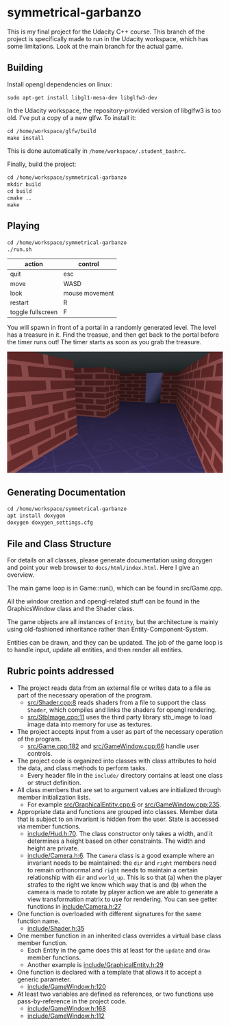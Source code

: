 # symmetrical-garbanzo

This is my final project for the Udacity C++ course.
This branch of the project is specifically made to run in the Udacity workspace,
which has some limitations.
Look at the main branch for the actual game.

## Building

Install opengl dependencies on linux:
```
sudo apt-get install libgl1-mesa-dev libglfw3-dev
```

In the Udacity workspace, the repository-provided version of libglfw3 is too old.
I've put a copy of a new glfw. To install it:
```
cd /home/workspace/glfw/build
make install
```
This is done automatically in `/home/workspace/.student_bashrc`.

Finally, build the project:
```
cd /home/workspace/symmetrical-garbanzo
mkdir build
cd build
cmake ..
make
```

## Playing

```
cd /home/workspace/symmetrical-garbanzo
./run.sh
```


| action            | control        |
|-------------------|----------------|
| quit              | esc            |
| move              | WASD           |
| look              | mouse movement |
| restart           | R              |
| toggle fullscreen | F              |

You will spawn in front of a portal in a randomly generated level.
The level has a treasure in it. Find the treasue, and then get back to
the portal before the timer runs out!
The timer starts as soon as you grab the treasure.

![screenshot](images/screenshot.png)


## Generating Documentation

```
cd /home/workspace/symmetrical-garbanzo
apt install doxygen
doxygen doxygen_settings.cfg
```

## File and Class Structure

For details on all classes, please generate documentation using doxygen and point your web browser to `docs/html/index.html`. Here I give an overview.

The main game loop is in Game::run(), which can be found in src/Game.cpp.

All the window creation and opengl-related stuff can be found in the GraphicsWindow class and the Shader class.

The game objects are all instances of `Entity`, but the architecture is mainly using old-fashioned inheritance rather than Entity-Component-System.

Entities can be drawn, and they can be updated. The job of the game loop is to handle input, update all entities, and then render all entities.


## Rubric points addressed

- The project reads data from an external file or writes data to a file as part of the necessary operation of the program.
  - [src/Shader.cpp:8](https://github.com/ebrahimebrahim/symmetrical-garbanzo/blob/c1f63074296a6987f10be3fa9948d1edea124ebe/src/Shader.cpp#L8) reads shaders from a file to support the class `Shader`, which compiles and links the shaders for opengl rendering.
  - [src/StbImage.cpp:11](https://github.com/ebrahimebrahim/symmetrical-garbanzo/blob/c1f63074296a6987f10be3fa9948d1edea124ebe/src/StbImage.cpp#L11) uses the third party library stb_image to load image data into memory for use as textures.
- The project accepts input from a user as part of the necessary operation of the program.
  - [src/Game.cpp:182](https://github.com/ebrahimebrahim/symmetrical-garbanzo/blob/c1f63074296a6987f10be3fa9948d1edea124ebe/src/Game.cpp#L182) and [src/GameWindow.cpp:66](https://github.com/ebrahimebrahim/symmetrical-garbanzo/blob/c1f63074296a6987f10be3fa9948d1edea124ebe/src/GameWindow.cpp#L66) handle user controls.
- The project code is organized into classes with class attributes to hold the data, and class methods to perform tasks.
  - Every header file in the `include/` directory contains at least one class or struct definition.
- All class members that are set to argument values are initialized through member initialization lists.
  - For example [src/GraphicalEntity.cpp:6](https://github.com/ebrahimebrahim/symmetrical-garbanzo/blob/c1f63074296a6987f10be3fa9948d1edea124ebe/src/GraphicalEntity.cpp#L6) or [src/GameWindow.cpp:235](https://github.com/ebrahimebrahim/symmetrical-garbanzo/blob/c1f63074296a6987f10be3fa9948d1edea124ebe/src/GameWindow.cpp#L235).
- Appropriate data and functions are grouped into classes. Member data that is subject to an invariant is hidden from the user. State is accessed via member functions.
  - [include/Hud.h:70](https://github.com/ebrahimebrahim/symmetrical-garbanzo/blob/c1f63074296a6987f10be3fa9948d1edea124ebe/include/Hud.h#L70). The class constructor only takes a width, and it determines a height based on other constraints. The width and height are private.
  - [include/Camera.h:6](https://github.com/ebrahimebrahim/symmetrical-garbanzo/blob/c1f63074296a6987f10be3fa9948d1edea124ebe/include/Camera.h#L6). The `Camera` class is a good example where an invariant needs to be maintained: the `dir` and `right` members need to remain orthonormal and `right` needs to maintain a certain relationship with `dir` and `world_up`. This is so that (a) when the player strafes to the right we know which way that is and (b) when the camera is made to rotate by player action we are able to generate a view transformation matrix to use for rendering. You can see getter functions in [include/Camera.h:27](https://github.com/ebrahimebrahim/symmetrical-garbanzo/blob/c1f63074296a6987f10be3fa9948d1edea124ebe/include/Camera.h#L27)
- One function is overloaded with different signatures for the same function name.
  - [include/Shader.h:35](https://github.com/ebrahimebrahim/symmetrical-garbanzo/blob/c1f63074296a6987f10be3fa9948d1edea124ebe/include/Shader.h#L35)
- One member function in an inherited class overrides a virtual base class member function.
  - Each Entity in the game does this at least for the `update` and `draw` member functions.
  - Another example is [include/GraphicalEntity.h:29](https://github.com/ebrahimebrahim/symmetrical-garbanzo/blob/c1f63074296a6987f10be3fa9948d1edea124ebe/include/GraphicalEntity.h#L29)
- One function is declared with a template that allows it to accept a generic parameter.
  - [include/GameWindow.h:120](https://github.com/ebrahimebrahim/symmetrical-garbanzo/blob/c1f63074296a6987f10be3fa9948d1edea124ebe/include/GameWindow.h#L120)
- At least two variables are defined as references, or two functions use pass-by-reference in the project code.
  - [include/GameWindow.h:168](https://github.com/ebrahimebrahim/symmetrical-garbanzo/blob/c1f63074296a6987f10be3fa9948d1edea124ebe/include/GameWindow.h#L168)
  - [include/GameWindow.h:112](https://github.com/ebrahimebrahim/symmetrical-garbanzo/blob/c1f63074296a6987f10be3fa9948d1edea124ebe/include/GameWindow.h#L112)
